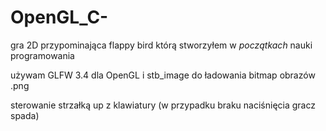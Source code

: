 # OpenGL_C-
gra 2D przypominająca flappy bird którą stworzyłem w *początkach* nauki programowania 

używam GLFW 3.4 dla OpenGL i stb_image do ładowania bitmap obrazów .png

sterowanie strzałką up z klawiatury (w przypadku braku naciśnięcia gracz spada)





